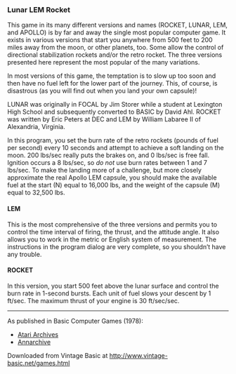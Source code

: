 ### Lunar LEM Rocket

This game in its many different versions and names (ROCKET, LUNAR, LEM, and APOLLO) is by far and away the single most popular computer game. It exists in various versions that start you anywhere from 500 feet to 200 miles away from the moon, or other planets, too. Some allow the control of directional stabilization rockets and/or the retro rocket. The three versions presented here represent the most popular of the many variations.

In most versions of this game, the temptation is to slow up too soon and then have no fuel left for the lower part of the journey. This, of course, is disastrous (as you will find out when you land your own capsule)!

LUNAR was originally in FOCAL by Jim Storer while a student at Lexington High School and subsequently converted to BASIC by David Ahl. ROCKET was written by Eric Peters at DEC and LEM by William Labaree II of Alexandria, Virginia.

In this program, you set the burn rate of the retro rockets (pounds of fuel per second) every 10 seconds and attempt to achieve a soft landing on the moon. 200 lbs/sec really puts the brakes on, and 0 lbs/sec is free fall. Ignition occurs a 8 lbs/sec, so _do not_ use burn rates between 1 and 7 lbs/sec. To make the landing more of a challenge, but more closely approximate the real Apollo LEM capsule, you should make the available fuel at the start (N) equal to 16,000 lbs, and the weight of the capsule (M) equal to 32,500 lbs.

#### LEM
This is the most comprehensive of the three versions and permits you to control the time interval of firing, the thrust, and the attitude angle. It also allows you to work in the metric or English system of measurement. The instructions in the program dialog are very complete, so you shouldn’t have any trouble.

#### ROCKET
In this version, you start 500 feet above the lunar surface and control the burn rate in 1-second bursts. Each unit of fuel slows your descent by 1 ft/sec. The maximum thrust of your engine is 30 ft/sec/sec.

---

As published in Basic Computer Games (1978):
- [Atari Archives](https://www.atariarchives.org/basicgames/showpage.php?page=106)
- [Annarchive](https://annarchive.com/files/Basic_Computer_Games_Microcomputer_Edition.pdf#page=121)

Downloaded from Vintage Basic at
http://www.vintage-basic.net/games.html
